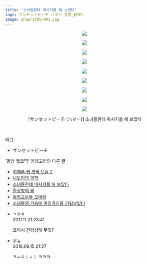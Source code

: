 ```yaml
---
title: "소녀들한테 마사지를 해 보았다"
tags: サンセットビーチ ハマー 동방_웹코믹
image: ghap/1295/001.jpg
---
```

<div class="article">
<p style="text-align: center; clear: none; float: none;"><img src="{{ site.nasurl }}/ghap/1295/001.jpg"/></p>
<p style="text-align: center; clear: none; float: none;"><img src="{{ site.nasurl }}/ghap/1295/002.jpg"/></p>
<p style="text-align: center; clear: none; float: none;"><img src="{{ site.nasurl }}/ghap/1295/003.jpg"/></p>
<p style="text-align: center; clear: none; float: none;"><img src="{{ site.nasurl }}/ghap/1295/004.jpg"/></p>
<p style="text-align: center; clear: none; float: none;"><img src="{{ site.nasurl }}/ghap/1295/005.jpg"/></p>
<p style="text-align: center; clear: none; float: none;"><img src="{{ site.nasurl }}/ghap/1295/006.jpg"/></p>
<p style="text-align: center; clear: none; float: none;"><img src="{{ site.nasurl }}/ghap/1295/007.jpg"/></p>
<p style="text-align: center; clear: none; float: none;"><img src="{{ site.nasurl }}/ghap/1295/008.jpg"/></p>
<p style="text-align: center; clear: none; float: none;"><img src="{{ site.nasurl }}/ghap/1295/009.jpg"/></p>
<p style="text-align: center; clear: none; float: none;"> [サンセットビーチ (ハマー)] 소녀들한테 마사지를 해 보았다</p>
<p><br/></p>
</div><div class="tagTrail">
<p>태그: </p>
<ul>
<li>サンセットビーチ</li>
</ul>
</div><div class="another">
<p>'동방 웹코믹' 카테고리의 다른 글</p>
<ul>
<li><a href="/2016-08-04-ghap_1340">지제루 웹 코믹 모음 2</a></li>
<li><a href="/2016-08-02-ghap_1303">니토리의 과학</a></li>
<li><a href="/2016-08-01-ghap_1295">소녀들한테 마사지를 해 보았다</a></li>
<li><a href="/2016-08-01-ghap_1291">환상향의 봄</a></li>
<li><a href="/2016-07-31-ghap_1261">동방교두돌 오마케</a></li>
<li><a href="/2016-07-31-ghap_1258">소녀들의 가슴에 여러가지를 끼워보았다</a></li>
</ul>
</div><div class="cb_module cb_fluid">
<div class="cb_wrt cb_profile">
<div class="comment">
<ul>
<li class="cb_thumb_off" id="comment15134659">
<div class="cb_comment_area">
<div class="cb_info_area">
<div class="cb_section">
<span class="cb_nick_name">ㄱㅁㅎ</span>
</div>
<div class="cb_section">
<span class="cb_date">2017.11.21 23:41 </span>
</div>
</div>
<div class="cb_dsc_comment">
<p class="cb_dsc">
											코이시 건강상태 무엇?
										</p>
</div>
</div></li>
<li class="cb_thumb_off" id="comment15333536">
<div class="cb_comment_area">
<div class="cb_info_area">
<div class="cb_section">
<span class="cb_nick_name">우뉴</span>
</div>
<div class="cb_section">
<span class="cb_date">2018.09.15 21:27 </span>
</div>
</div>
<div class="cb_dsc_comment">
<p class="cb_dsc">
											ㅋㅗㅇㅣㅅㅣ ㅋㅋㅋ
										</p>
</div>
</div></li>
</ul>
</div>
</div><!-- commentList close -->
</div>
<br/>
<p id="refer"></p>
<br/>
